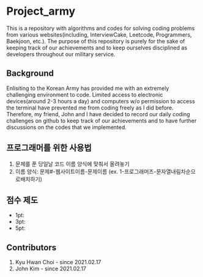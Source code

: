 # Project_army

This is a repository with algorithms and codes for solving coding problems from various websites(including, InterviewCake, Leetcode, Programmers, Baekjoon, etc.). The purpose of this repository is purely for the sake of keeping track of our achievements and to keep ourselves disciplined as developers throughout our military service.

Background
-------------
Enlisiting to the Korean Army has provided me with an extremely challenging environment to code. Limited access to electronic devices(around 2-3 hours a day) and computers w/o permission to access the terminal have prevented me from coding freely as I did before. Therefore, my friend, John and I have decided to record our daily coding challenges on github to keep track of our achievements and to have further discussions on the codes that we implemented.

프로그래머를 위한 사용법
-------------
1. 문제를 푼 당일날 코드 이름 양식에 맞춰서 올려놓기
2. 이름 양식: 문제#-웹사이트이름-문제이름 (ex. 1-프로그래머즈-문자열내림차순으로배치하기)

점수 제도
-------------
* 1pt:
* 3pt:
* 5pt:

Contributors
-------------
1. Kyu Hwan Choi - since 2021.02.17
2. John Kim - since 2021.02.17
